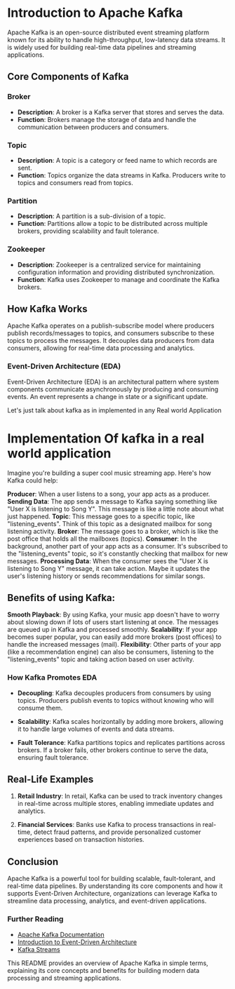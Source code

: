 # Introduction to Apache Kafka

Apache Kafka is an open-source distributed event streaming platform known for its ability to handle high-throughput, low-latency data streams. It is widely used for building real-time data pipelines and streaming applications.

## Core Components of Kafka

### Broker
- **Description**: A broker is a Kafka server that stores and serves the data.
- **Function**: Brokers manage the storage of data and handle the communication between producers and consumers.

### Topic
- **Description**: A topic is a category or feed name to which records are sent.
- **Function**: Topics organize the data streams in Kafka. Producers write to topics and consumers read from topics.

### Partition
- **Description**: A partition is a sub-division of a topic.
- **Function**: Partitions allow a topic to be distributed across multiple brokers, providing scalability and fault tolerance.

### Zookeeper
- **Description**: Zookeeper is a centralized service for maintaining configuration information and providing distributed synchronization.
- **Function**: Kafka uses Zookeeper to manage and coordinate the Kafka brokers.

## How Kafka Works

Apache Kafka operates on a publish-subscribe model where producers publish records/messages to topics, and consumers subscribe to these topics to process the messages. It decouples data producers from data consumers, allowing for real-time data processing and analytics.

### Event-Driven Architecture (EDA)

Event-Driven Architecture (EDA) is an architectural pattern where system components communicate asynchronously by producing and consuming events. An event represents a change in state or a significant update.

Let's just talk about kafka as in implemented in any Real world Application

# Implementation Of kafka in a real world application

Imagine you're building a super cool music streaming app. Here's how Kafka could help:

**Producer**: When a user listens to a song, your app acts as a producer.
**Sending Data**: The app sends a message to Kafka saying something like "User X is listening to Song Y". This message is like a little note about what just happened.
**Topic**: This message goes to a specific topic, like "listening_events". Think of this topic as a designated mailbox for song listening activity.
**Broker**: The message goes to a broker, which is like the post office that holds all the mailboxes (topics).
**Consumer**: In the background, another part of your app acts as a consumer. It's subscribed to the "listening_events" topic, so it's constantly checking that mailbox for new messages.
**Processing Data**: When the consumer sees the "User X is listening to Song Y" message, it can take action. Maybe it updates the user's listening history or sends recommendations for similar songs.

## Benefits of using Kafka:

**Smooth Playback**: By using Kafka, your music app doesn't have to worry about slowing down if lots of users start listening at once. The messages are queued up in Kafka and processed smoothly.
**Scalability**: If your app becomes super popular, you can easily add more brokers (post offices) to handle the increased messages (mail).
**Flexibility**: Other parts of your app (like a recommendation engine) can also be consumers, listening to the "listening_events" topic and taking action based on user activity.

### How Kafka Promotes EDA

- **Decoupling**: Kafka decouples producers from consumers by using topics. Producers publish events to topics without knowing who will consume them.
  
- **Scalability**: Kafka scales horizontally by adding more brokers, allowing it to handle large volumes of events and data streams.

- **Fault Tolerance**: Kafka partitions topics and replicates partitions across brokers. If a broker fails, other brokers continue to serve the data, ensuring fault tolerance.

## Real-Life Examples

1. **Retail Industry**: In retail, Kafka can be used to track inventory changes in real-time across multiple stores, enabling immediate updates and analytics.

2. **Financial Services**: Banks use Kafka to process transactions in real-time, detect fraud patterns, and provide personalized customer experiences based on transaction histories.

## Conclusion

Apache Kafka is a powerful tool for building scalable, fault-tolerant, and real-time data pipelines. By understanding its core components and how it supports Event-Driven Architecture, organizations can leverage Kafka to streamline data processing, analytics, and event-driven applications.

### Further Reading

- [Apache Kafka Documentation](https://kafka.apache.org/documentation/)
- [Introduction to Event-Driven Architecture](https://en.wikipedia.org/wiki/Event-driven_architecture)
- [Kafka Streams](https://kafka.apache.org/documentation/streams/)

This README provides an overview of Apache Kafka in simple terms, explaining its core concepts and benefits for building modern data processing and streaming applications.
